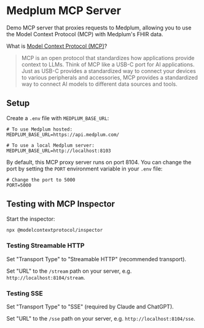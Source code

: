 # Medplum MCP Server

Demo MCP server that proxies requests to Medplum, allowing you to use the Model Context Protocol (MCP) with Medplum's FHIR data.

What is [Model Context Protocol (MCP)](https://modelcontextprotocol.org/)?

> MCP is an open protocol that standardizes how applications provide context to LLMs. Think of MCP like a USB-C port for AI applications. Just as USB-C provides a standardized way to connect your devices to various peripherals and accessories, MCP provides a standardized way to connect AI models to different data sources and tools.

## Setup

Create a `.env` file with `MEDPLUM_BASE_URL`:

```
# To use Medplum hosted:
MEDPLUM_BASE_URL=https://api.medplum.com/

# To use a local Medplum server:
MEDPLUM_BASE_URL=http://localhost:8103
```

By default, this MCP proxy server runs on port 8104. You can change the port by setting the `PORT` environment variable in your `.env` file:

```
# Change the port to 5000
PORT=5000
```

## Testing with MCP Inspector

Start the inspector:

```bash
npx @modelcontextprotocol/inspector
```

### Testing Streamable HTTP

Set "Transport Type" to "Streamable HTTP" (recommended transport).

Set "URL" to the `/stream` path on your server, e.g. `http://localhost:8104/stream`.

### Testing SSE

Set "Transport Type" to "SSE" (required by Claude and ChatGPT).

Set "URL" to the `/sse` path on your server, e.g. `http://localhost:8104/sse`.
